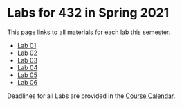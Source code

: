 # Labs for 432 in Spring 2021

This page links to all materials for each lab this semester.

- [Lab 01](https://github.com/THOMASELOVE/432-2021/tree/master/labs/lab01)
- [Lab 02](https://github.com/THOMASELOVE/432-2021/tree/master/labs/lab02)
- [Lab 03](https://github.com/THOMASELOVE/432-2021/tree/master/labs/lab03)
- [Lab 04](https://github.com/THOMASELOVE/432-2021/tree/master/labs/lab04)
- [Lab 05](https://github.com/THOMASELOVE/432-2021/tree/master/labs/lab05)
- [Lab 06](https://github.com/THOMASELOVE/432-2021/tree/master/labs/lab06)

Deadlines for all Labs are provided in the [Course Calendar](https://thomaselove.github.io/432/calendar.html).
